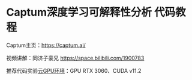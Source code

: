 # Captum深度学习可解释性分析 代码教程

Captum主页：https://captum.ai/

视频讲解：同济子豪兄 https://space.bilibili.com/1900783

推荐代码实验[云GPU环境](https://featurize.cn?s=d7ce99f842414bfcaea5662a97581bd1)：GPU RTX 3060、CUDA v11.2
